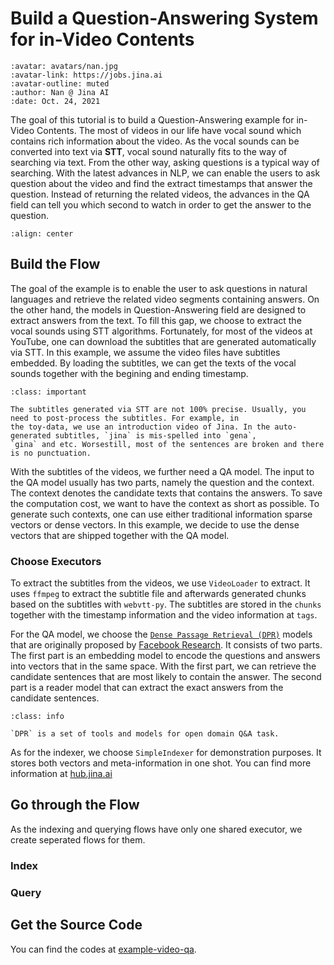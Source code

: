 # Build a Question-Answering System for in-Video Contents

```{article-info}
:avatar: avatars/nan.jpg
:avatar-link: https://jobs.jina.ai
:avatar-outline: muted
:author: Nan @ Jina AI
:date: Oct. 24, 2021
```

The goal of this tutorial is to build a Question-Answering example for in-Video Contents. 
The most of videos in our life have vocal sound which contains rich information about the video. 
As the vocal sounds can be converted into text via __STT__, vocal sound naturally fits to the way of searching via text.
From the other way, asking questions is a typical way of searching. With the latest advances in NLP, we can enable the users to ask question about the video and find the extract timestamps that answer the question.
Instead of returning the related videos, the advances in the QA field can tell you which second to watch in order to get the answer to the question.

```{figure} ../../.github/images/tutorial-video-qa.gif
:align: center
```

## Build the Flow

The goal of the example is to enable the user to ask questions in natural languages and retrieve the related video segments containing answers. On the other hand, the models in Question-Answering field are designed to extract answers from the text. To fill this gap, we choose to extract the vocal sounds using STT algorithms. 
Fortunately, for most of the videos at YouTube, one can download the subtitles that are generated automatically via STT. 
In this example, we assume the video files have subtitles embedded. By loading the subtitles, we can get the texts of the vocal sounds together with the begining and ending timestamp.

```{admonition} Note
:class: important

The subtitles generated via STT are not 100% precise. Usually, you need to post-process the subtitles. For example, in 
the toy-data, we use an introduction video of Jina. In the auto-generated subtitles, `jina` is mis-spelled into `gena`, 
`gina` and etc. Worsestill, most of the sentences are broken and there is no punctuation. 
```

With the subtitles of the videos, we further need a QA model. The input to the QA model usually has two parts, namely 
the question and the context. The context denotes the candidate texts that contains the answers. To save the 
computation cost, we want to have the context as short as possible. To generate such contexts, one can use either traditional information sparse vectors or dense vectors. In this example, we decide to use the dense vectors that are shipped together with the QA model.


### Choose Executors

To extract the subtitles from the videos, we use `VideoLoader` to extract. It uses `ffmpeg` to extract the subtitle file 
and afterwards generated chunks based on the subtitles with `webvtt-py`. The subtitles are stored in the `chunks` 
together with the timestamp information and the video information at `tags`.

<!--table_to_show_the_chunks-->

For the QA model, we choose the [`Dense Passage Retrieval (DPR)`](https://huggingface.co/transformers/model_doc/dpr.html) models that are originally proposed by [Facebook Research](https://github.com/facebookresearch/DPR). It consists of two parts. The first part is an embedding model to encode the questions and answers into vectors that in the same space. With the first part, we can retrieve the candidate sentences that are most likely to contain the answer. The second part is a reader model that can extract the exact answers from the candidate sentences.

```{admonition} Note
:class: info

`DPR` is a set of tools and models for open domain Q&A task.
```

As for the indexer, we choose `SimpleIndexer` for demonstration purposes. It stores both vectors and meta-information in
one shot. You can find more information at [hub.jina.ai](https://hub.jina.ai/executor/zb38xlt4)

## Go through the Flow
As the indexing and querying flows have only one shared executor, we create seperated flows for them.

### Index

<!--index.png-->

### Query

<!--query.png-->

## Get the Source Code

You can find the codes at [example-video-qa](https://github.com/jina-ai/example-video-qa).